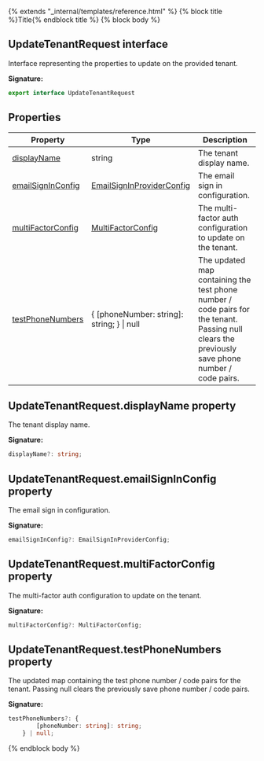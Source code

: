 {% extends "_internal/templates/reference.html" %}
{% block title %}Title{% endblock title %}
{% block body %}

## UpdateTenantRequest interface

Interface representing the properties to update on the provided tenant.

<b>Signature:</b>

```typescript
export interface UpdateTenantRequest 
```

## Properties

|  Property | Type | Description |
|  --- | --- | --- |
|  [displayName](./firebase-admin_.updatetenantrequest.md#updatetenantrequestdisplayname_property) | string | The tenant display name. |
|  [emailSignInConfig](./firebase-admin_.updatetenantrequest.md#updatetenantrequestemailsigninconfig_property) | [EmailSignInProviderConfig](./firebase-admin_.emailsigninproviderconfig.md#emailsigninproviderconfig_interface) | The email sign in configuration. |
|  [multiFactorConfig](./firebase-admin_.updatetenantrequest.md#updatetenantrequestmultifactorconfig_property) | [MultiFactorConfig](./firebase-admin_.multifactorconfig.md#multifactorconfig_interface) | The multi-factor auth configuration to update on the tenant. |
|  [testPhoneNumbers](./firebase-admin_.updatetenantrequest.md#updatetenantrequesttestphonenumbers_property) | { \[phoneNumber: string\]: string; } \| null | The updated map containing the test phone number / code pairs for the tenant. Passing null clears the previously save phone number / code pairs. |

## UpdateTenantRequest.displayName property

The tenant display name.

<b>Signature:</b>

```typescript
displayName?: string;
```

## UpdateTenantRequest.emailSignInConfig property

The email sign in configuration.

<b>Signature:</b>

```typescript
emailSignInConfig?: EmailSignInProviderConfig;
```

## UpdateTenantRequest.multiFactorConfig property

The multi-factor auth configuration to update on the tenant.

<b>Signature:</b>

```typescript
multiFactorConfig?: MultiFactorConfig;
```

## UpdateTenantRequest.testPhoneNumbers property

The updated map containing the test phone number / code pairs for the tenant. Passing null clears the previously save phone number / code pairs.

<b>Signature:</b>

```typescript
testPhoneNumbers?: {
        [phoneNumber: string]: string;
    } | null;
```
{% endblock body %}
